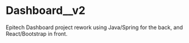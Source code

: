 # Dashboard__v2
Epitech Dashboard project rework using Java/Spring for the back, and React/Bootstrap in front. 
